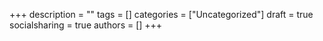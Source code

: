 +++
description = ""
tags = []
categories = ["Uncategorized"]
draft = true
socialsharing = true
authors = []
+++
